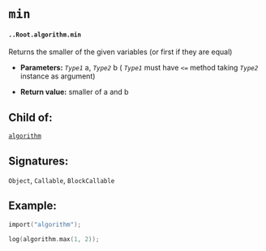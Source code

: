 # `min`

#### `..Root.algorithm.min`

Returns the smaller of the given variables (or first if they are equal) 

* **Parameters:** _`Type1`_ a, _`Type2`_ b ( _`Type1`_ must have `<=` method taking  _`Type2`_ instance as argument)

* **Return value:** smaller of a and b

## Child of:

[`algorithm`](docs..Root.algorithm.md)

## Signatures:

`Object`, `Callable`, `BlockCallable`

## Example:

```c
import("algorithm");

log(algorithm.max(1, 2));
```